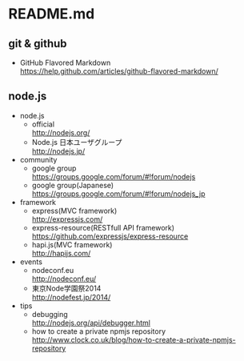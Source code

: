 # README.md

## git & github

- GitHub Flavored Markdown  
  https://help.github.com/articles/github-flavored-markdown/

## node.js

- node.js
  - official  
    http://nodejs.org/
  - Node.js 日本ユーザグループ  
    http://nodejs.jp/
- community
  - google group  
    https://groups.google.com/forum/#!forum/nodejs
  - google group(Japanese)  
    https://groups.google.com/forum/#!forum/nodejs_jp
- framework
  - express(MVC framework)  
    http://expressjs.com/
  - express-resource(RESTfull API framework)  
    https://github.com/expressjs/express-resource
  - hapi.js(MVC framework)  
    http://hapijs.com/
- events
  - nodeconf.eu  
    http://nodeconf.eu/
  - 東京Node学園祭2014  
    http://nodefest.jp/2014/
- tips
  - debugging  
    http://nodejs.org/api/debugger.html
  - how to create a private npmjs repository  
    http://www.clock.co.uk/blog/how-to-create-a-private-npmjs-repository
  
